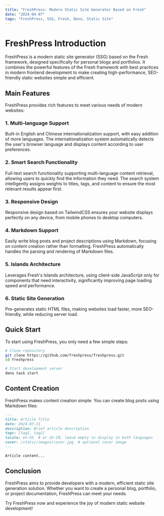 ```yaml
---
title: "FreshPress: Modern Static Site Generator Based on Fresh"
date: "2024-04-07"
tags: "FreshPress, SSG, Fresh, Deno, Static Site"
---
```


# FreshPress Introduction

FreshPress is a modern static site generator (SSG) based on the Fresh framework, designed specifically for personal blogs and portfolios. It combines the powerful features of the Fresh framework with best practices in modern frontend development to make creating high-performance, SEO-friendly static websites simple and efficient.

## Main Features

FreshPress provides rich features to meet various needs of modern websites:

### 1. Multi-language Support

Built-in English and Chinese internationalization support, with easy addition of more languages. The internationalization system automatically detects the user's browser language and displays content according to user preferences.

### 2. Smart Search Functionality

Full-text search functionality supporting multi-language content retrieval, allowing users to quickly find the information they need. The search system intelligently assigns weights to titles, tags, and content to ensure the most relevant results appear first.

### 3. Responsive Design

Responsive design based on TailwindCSS ensures your website displays perfectly on any device, from mobile phones to desktop computers.

### 4. Markdown Support

Easily write blog posts and project descriptions using Markdown, focusing on content creation rather than formatting. FreshPress automatically handles the parsing and rendering of Markdown files.

### 5. Islands Architecture

Leverages Fresh's Islands architecture, using client-side JavaScript only for components that need interactivity, significantly improving page loading speed and performance.

### 6. Static Site Generation

Pre-generates static HTML files, making websites load faster, more SEO-friendly, while reducing server load.

## Quick Start

To start using FreshPress, you only need a few simple steps:

```bash
# Clone repository
git clone https://github.com/freshpress/freshpress.git
cd freshpress

# Start development server
deno task start
```

## Content Creation

FreshPress makes content creation simple. You can create blog posts using Markdown files:

```markdown
---
title: Article Title
date: 2024-03-21
description: Brief article description
tags: [tag1, tag2]
locale: en-US  # or zh-CN, leave empty to display in both languages
cover: /static/images/cover.jpg  # optional cover image
---

Article content...
```

## Conclusion

FreshPress aims to provide developers with a modern, efficient static site generation solution. Whether you want to create a personal blog, portfolio, or project documentation, FreshPress can meet your needs.

Try FreshPress now and experience the joy of modern static website development! 